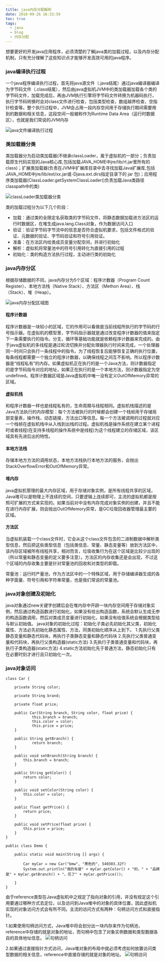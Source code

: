 ```yaml
---
title: java内存分配解析
date: 2018-09-26 16:33:59
toc: true
tags:
  - java
  - blog
  - 内存分配
---
```

想要更好的开发java应用程序，必须清楚的了解java类的加载过程，以及内存分配机制，只有充分理解了这些知识点才能够开发高效可用的java程序。

### java编译执行过程

一个java程序编译执行过程，首先将java源文件（.java结尾）通过java编译器编译为字节码文件（.class结尾），然后由java虚拟机JVM中的类加载器加载各个类的字节码文件，加载完成后，再由JVM执行引擎将字节码文件转换为机器码执行，执行字节码转换时会对class文件进行检查，包括类型检查，数组越界检查，空指针检查等。整个执行过程中，JVM会占用一段内存空间用于存储执行期间需要用到的数据和相关信息，这段空间一般被称作为Runtime Data Area（运行时数据区），也就是我们常说的JVM内存

![java文件编译执行过程](/assets/img/javaCompiler.png)

<!--more-->

### 类加载器分类
类加载器分为启动类加载器(不继承classLoader，属于虚拟机的一部分；负责加载原生代码实现的Java核心库,包括加载JAVA_HOME中jre/lib/rt.jar里所有的 class)；扩展类加载器(负责在JVM中扩展库目录中去寻找加载Java扩展库,包括JAVA_HOME中jre/lib/ext/xx.jar或-Djava.ext.dirs指定目录下的 jar 包)；应用程序类加载器(ClassLoader.getSystemClassLoader()负责加载Java类路径classpath中的类)

![classLoader类加载器分类](/assets/img/classLoader.png)

类的加载过程分为以下几个阶段：
+ 加载：通过类的全限定名获取类的字节码文件，将静态数据加载进方法区的运行时数据区，在堆生成java.lang.Class对象，作为数据访问入口
+ 验证：验证字节码字节流中的信息是否符合虚拟机要求，包括文件格式的验证、元数据的验证、字节码验证和符号引用验证。
+ 准备：在方法区内给类成员变量分配空间，并进行初始化
+ 解析：虚拟机将常量池中的符号引用转化为直接引用的过程
+ 初始化：类的构造方法执行过程，主动进行类的初始化

### java内存分区
根据存储数据的不同，java内存分为5个区域：程序计数器（Program Count Register）、本地方法栈（Native Stack）、方法区（Methon Area）、栈（Stack）、堆（Heap）。 

![java内存分配区域图](/assets/img/cpuArea.png)

#### 程序计数器
 程序计数器是一块较小的区域，它的作用可以看做是当前线程所执行的字节码的行号指示器。在虚拟机的模型里，字节码指示器就是通过改变程序计数器的值来指定下一条需要执行的指令。分支，循环等基础功能就是依赖程序计数器来完成的。由于java虚拟机的多线程是通过轮流切换并分配处理器执行时间来完成，一个处理器同一时间只会执行一条线程中的指令。为了线程恢复后能够恢复正确的执行位置，每条线程都需要一个独立的程序计数器，以确保线程之间互不影响。所以程序计数器是“线程私有”的内存。如果虚拟机正在执行的是一个Java方法，则计数器指定的是字节码指令对应的地址，如果正在执行的是一个本地方法，则计数器指定为空undefined。程序计数器区域是Java虚拟机中唯一没有定义OutOfMemory异常的区域。
                                                                                                                                                                                                                                       
#### 虚拟机栈
和程序计数器一样也是线程私有的，生命周期与线程相同。虚拟机栈描述的是Java方法执行的内存模型：每个方法被执行的时候都会创建一个栈帧用于存储局部变量表，操作栈，动态链接，方法出口等信息。每一个方法被调用的过程就对应一个栈帧在虚拟机栈中从入栈到出栈的过程。虚拟机栈是操作系统在建立某个进程时或者线程(在支持多线程的操作系统中是线程)为这个线程建立的存储区域，该区域具有先进后出的特性。

#### 本地方法栈
存储本地方方法的调用状态，本地方法栈执行本地方法的服务，会抛出StackOverflowError和OutOfMemory异常。

#### 堆内存
java虚拟机管理的最大内存区域，用于存储对象实例，是所有线程共享的区域，Java堆可以是物理上不连续的空间，只要逻辑上连续即可，主流的虚拟机都是按照可扩展的方式来实现的。如果当前对中没有内存完成对象实例的创建，并且不能在进行内存扩展，则会抛出OutOfMemory异常，是GC垃圾回收器管理最主要的区域。

#### 方法区
当虚拟机装载一个class文件时，它会从这个class文件包含的二进制数据中解析类型信息，然后把这些类型信息（包括类信息、常量、静态变量等）放到方法区中，该内存区域被所有线程共享，相对而言，垃圾收集行为在这个区域是比较少出现的（所以常量和静态变量的定义要多注意）。方法区的内存收集还是会出现，不过这个区域的内存收集主要是针对常量池的回收和对类型的卸载。

常量池：运行时产量池，作为方法区中的一个特殊区域，用于存储编译器生成的各种字面量、符号引用和字符串常量，也是我们常说的常量池。

### java对象创建及初始化
java对象通过new关键字创建后会在堆内存中开辟一块内存空间用于存储对象实例，然后通过构造函数进行初始化，如果没有给出构造函数，系统会默认生成无参的构造函数调用，然后对类成员变量进行初始化，如果没有给值系统会根据类型给与默认初始值。
java对象的初始化过程：初始化子类必先初始化其父类，初始化属性、方法必先初始化静态属性、方法，同类初始化顺序从上到下。
1.先执行父类静态变量和静态代码块，再执行子类静态变量和静态代码块
2.先执行父类普通变量和代码块，再执行父类构造器(static方法) 
3.先执行子类普通变量和代码块，再执行子类构造器(static方法) 
4.static方法初始化先于普通方法，静态初始化只有在必要时刻才进行且只初始化一次。

### java对象访问
```
class Car {

    private String color;
    
    private String brand;
    
    private float price;
    
    public Car(String branch, String color, float price) {
            this.branch = branch;
            this.color = color;
            this.price = price;
    }
    
    public String getBranch() {
            return branch;
    }
    
    public void setBranch(String branch) {
        this.branch = branch;
    }

    public String getColor() {
        return color;
    }

    public void setColor(String color) {
        this.color = color;
    }

    public float getPrice() {
        return price;
    }

    public void setPrice(float price) {
        this.price = price;
    }
}

public class Demo {

    public static void main(String [] args) {
        
        Car myCar = new Car("bmw", "黑色的", 540303.32f)
        System.out.println("我的车是" + myCar.getColor() + "的，" + "品牌是" + myCar.getBranch() + "，花了" + myCar.getPrice());
    
    }
}
```
 由于reference类型在Java虚拟机中之规定了指向对象的引用，并没有规定这个引用要通过哪种方式去定位，以及访问到Java堆中的对象的具体位置，因此虚拟机实现的对象访问方式会有所不同。主流的访问方式有两种：句柄访问方式和直接指针。
 
 1.如果使用句柄访问方式，Java堆中将会划分出一块内存来作为句柄池，reference中存储的就是对象的地址，而句柄中包含了对象实例数据和类型数据各自的具体地址信息。
![句柄访问](/assets/img/visit1.png)

2.如果通过直接指针方式访问，Java堆对象的布局中就必须考虑如何放置访问类型数据的相关信息，reference中直接存储的就是对象的地址。
![句柄访问](/assets/img/visit2.png)